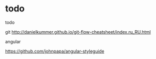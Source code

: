 # todo
todo



git 
http://danielkummer.github.io/git-flow-cheatsheet/index.ru_RU.html

angular

https://github.com/johnpapa/angular-styleguide
